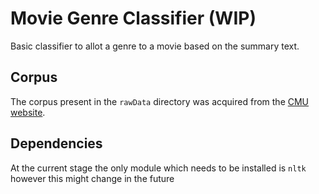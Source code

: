 # Movie Genre Classifier (WIP)
Basic classifier to allot a genre to a movie based on the summary text. 

## Corpus
The corpus present in the `rawData` directory was acquired from the [CMU website](http://www.cs.cmu.edu/~ark/personas/).

## Dependencies
At the current stage the only module which needs to be installed is `nltk` however this might change in the future
